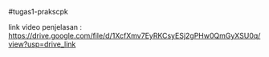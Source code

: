 #tugas1-prakscpk

link video penjelasan : https://drive.google.com/file/d/1XcfXmv7EyRKCsyESj2gPHw0QmGyXSU0q/view?usp=drive_link
